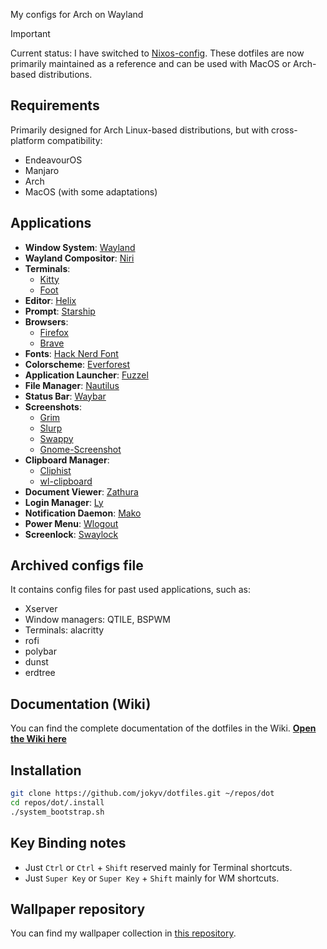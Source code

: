 My configs for Arch on Wayland

> [!IMPORTANT]
> Current status:
> I have switched to [Nixos-config](https://github.com/jokyv/nixos-config). 
> These dotfiles are now primarily maintained as a reference and can be used with MacOS or Arch-based distributions.

## Requirements

Primarily designed for Arch Linux-based distributions, but with cross-platform compatibility:

- EndeavourOS
- Manjaro
- Arch
- MacOS (with some adaptations)

## Applications

- **Window System**: [Wayland](https://wayland.freedesktop.org/)
- **Wayland Compositor**: [Niri](https://github.com/YaLTeR/niri)
- **Terminals**: 
  - [Kitty](https://github.com/kovidgoyal/kitty)
  - [Foot](https://codeberg.org/dnkl/foot)
- **Editor**: [Helix](https://github.com/helix-editor/helix)
- **Prompt**: [Starship](https://github.com/starship/starship)
- **Browsers**: 
  - [Firefox](https://www.mozilla.org/en-US/firefox)
  - [Brave](https://github.com/brave/brave-browser)
- **Fonts**: [Hack Nerd Font](https://www.nerdfonts.com/)
- **Colorscheme**: [Everforest](https://github.com/sainnhe/everforest)
- **Application Launcher**: [Fuzzel](https://codeberg.org/dnkl/fuzzel)
- **File Manager**: [Nautilus](https://gitlab.gnome.org/GNOME/nautilus)
- **Status Bar**: [Waybar](https://github.com/Alexays/Waybar)
- **Screenshots**: 
  - [Grim](https://github.com/emersion/grim)
  - [Slurp](https://github.com/emersion/slurp)
  - [Swappy](https://github.com/jtheoof/swappy)
  - [Gnome-Screenshot](https://gitlab.gnome.org/GNOME/gnome-screenshot)
- **Clipboard Manager**: 
  - [Cliphist](https://github.com/sentriz/cliphist)
  - [wl-clipboard](https://github.com/bugaevc/wl-clipboard)
- **Document Viewer**: [Zathura](https://github.com/pwmt/zathura)
- **Login Manager**: [Ly](https://github.com/fairyglade/ly)
- **Notification Daemon**: [Mako](https://github.com/emersion/mako)
- **Power Menu**: [Wlogout](https://github.com/ArtsyMacaw/wlogout)
- **Screenlock**: [Swaylock](https://github.com/swaywm/swaylock)

## Archived configs file

It contains config files for past used applications, such as:

- Xserver
- Window managers: QTILE, BSPWM
- Terminals: alacritty
- rofi
- polybar
- dunst
- erdtree

## Documentation (Wiki)

You can find the complete documentation of the dotfiles in the Wiki. <b>[Open the Wiki here](https://github.com/jokyv/dotfiles/wiki)</b>

## Installation

```bash
git clone https://github.com/jokyv/dotfiles.git ~/repos/dot
cd repos/dot/.install
./system_bootstrap.sh
```

## Key Binding notes

- Just `Ctrl` or `Ctrl` + `Shift` reserved mainly for Terminal shortcuts.
- Just `Super Key` or `Super Key` + `Shift` mainly for WM shortcuts.

## Wallpaper repository

You can find my wallpaper collection in [this repository](https://github.com/jokyv/wallpapers).
